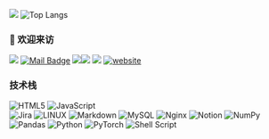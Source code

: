 ![](https://github-readme-stats.vercel.app/api?username=kevinhall1998&show_icons=true&theme=transparent)
![Top Langs](https://github-readme-stats.vercel.app/api/top-langs/?username=kevinhall1998&layout=compact&theme=tokyonight)
### 🤗 欢迎来访
[![](https://visitor-badge.laobi.icu/badge?page_id=kevinhall1998.kevinhall1998)](https://visitor-badge.laobi.icu/badge?page_id=kevinhall1998.kevinhall1998)
[![Mail Badge](https://img.shields.io/badge/-kevinhall@qq.com-c14438?style=flat&logo=Gmail&logoColor=white&link=mailto:kevinhall@qq.com)](kevinhall@qq.com)
[![](https://img.shields.io/github/stars/kevinhall1998?color=fefb7b&logo=Undertale)](https://github-readme-stats-git-masterorgs-github-readme-stats-team.vercel.app/api?username=kevinhall1998&include_orgs=true&hide_title=false&hide_border=true&show_icons=true&include_all_commits=true&line_height=20&bg_color=0,EC6C6C,FFD479,FFFC79,73FA79&theme=graywhite&locale=cn)[![](https://img.shields.io/github/stars/connectai-e/dingtalk-openai?color=fefb7b)](https://github.com/connectai-e/dingtalk-openai)
[![](https://img.shields.io/github/followers/kevinhall1998?color=27da6b&logo=Handshake)](https://github.com/kevinhall1998?tab=followers)
[![website](https://img.shields.io/badge/https://licardo.cn-3693F3?style=flat-square&logo=icloud&logoColor=white)](https://blog.csdn.net/qq_39667443)
### 技术栈
![HTML5](https://img.shields.io/badge/html5-%23E34F26.svg?style=flat&logo=html5&logoColor=white) 
![JavaScript](https://img.shields.io/badge/javascript-%23323330.svg?style=flat&logo=javascript&logoColor=%23F7DF1E)  
![Jira](https://img.shields.io/badge/jira-%230A0FFF.svg?style=flat&logo=jira&logoColor=white) 
![LINUX](https://img.shields.io/badge/Linux-FCC624?style=flat&logo=linux&logoColor=black) 
![Markdown](https://img.shields.io/badge/markdown-%23000000.svg?style=flat&logo=markdown&logoColor=white) 
![MySQL](https://img.shields.io/badge/mysql-%2300f.svg?style=flat&logo=mysql&logoColor=white) 
![Nginx](https://img.shields.io/badge/nginx-%23009639.svg?style=flat&logo=nginx&logoColor=white) 
![Notion](https://img.shields.io/badge/Notion-%23000000.svg?style=flat&logo=notion&logoColor=white) 
![NumPy](https://img.shields.io/badge/numpy-%23013243.svg?style=flat&logo=numpy&logoColor=white) 
![Pandas](https://img.shields.io/badge/pandas-%23150458.svg?style=flat&logo=pandas&logoColor=white) 
![Python](https://img.shields.io/badge/python-3670A0?style=flat&logo=python&logoColor=ffdd54) 
![PyTorch](https://img.shields.io/badge/PyTorch-%23EE4C2C.svg?style=flat&logo=PyTorch&logoColor=white) 
![Shell Script](https://img.shields.io/badge/shell_script-%23121011.svg?style=flat&logo=gnu-bash&logoColor=white) 
